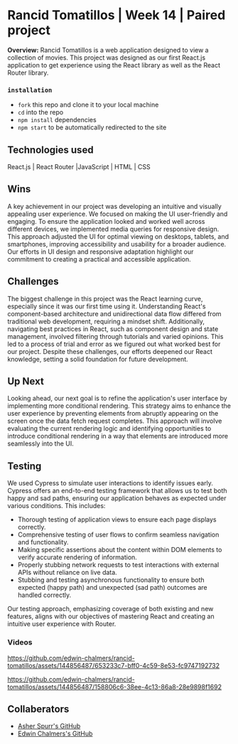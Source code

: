 # Rancid Tomatillos | Week 14 | Paired project
**Overview:**
Rancid Tomatillos is a web application designed to view a collection of movies. This project was designed as our first React.js application to get experience using the React library as well as the React Router library.

### `installation`
- `fork` this repo and clone it to your local machine
- `cd` into the repo
- `npm install` dependencies
- `npm start` to be automatically redirected to the site

## Technologies used
React.js | React Router |JavaScript | HTML | CSS

## Wins
A key achievement in our project was developing an intuitive and visually appealing user experience. We focused on making the UI user-friendly and engaging. To ensure the application looked and worked well across different devices, we implemented media queries for responsive design. This approach adjusted the UI for optimal viewing on desktops, tablets, and smartphones, improving accessibility and usability for a broader audience. Our efforts in UI design and responsive adaptation highlight our commitment to creating a practical and accessible application.

## Challenges
The biggest challenge in this project was the React learning curve, especially since it was our first time using it. Understanding React's component-based architecture and unidirectional data flow differed from traditional web development, requiring a mindset shift. Additionally, navigating best practices in React, such as component design and state management, involved filtering through tutorials and varied opinions. This led to a process of trial and error as we figured out what worked best for our project. Despite these challenges, our efforts deepened our React knowledge, setting a solid foundation for future development.

## Up Next 
Looking ahead, our next goal is to refine the application's user interface by implementing more conditional rendering. This strategy aims to enhance the user experience by preventing elements from abruptly appearing on the screen once the data fetch request completes. This approach will involve evaluating the current rendering logic and identifying opportunities to introduce conditional rendering in a way that elements are introduced more seamlessly into the UI. 

## Testing
We used Cypress to simulate user interactions to identify issues early. Cypress offers an end-to-end testing framework that allows us to test both happy and sad paths, ensuring our application behaves as expected under various conditions. This includes:

- Thorough testing of application views to ensure each page displays correctly.
- Comprehensive testing of user flows to confirm seamless navigation and functionality.
- Making specific assertions about the content within DOM elements to verify accurate rendering of information.
- Properly stubbing network requests to test interactions with external APIs without reliance on live data.
- Stubbing and testing asynchronous functionality to ensure both expected (happy path) and unexpected (sad path) outcomes are handled correctly.

Our testing approach, emphasizing coverage of both existing and new features, aligns with our objectives of mastering React and creating an intuitive user experience with Router.

### Videos
https://github.com/edwin-chalmers/rancid-tomatillos/assets/144856487/653233c7-bff0-4c59-8e53-fc9747192732

https://github.com/edwin-chalmers/rancid-tomatillos/assets/144856487/158806c6-38ee-4c13-86a8-28e9898f1692

## Collaberators 
- [Asher Spurr's GitHub](https://github.com/AsherSpurr)
- [Edwin Chalmers's GitHub](https://github.com/edwin-chalmers)
